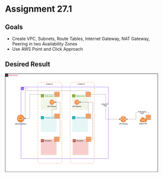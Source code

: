 # Assignment 27.1

## Goals

- Create VPC, Subnets, Route Tables, Internet Gateway, NAT Gateway, Peering in two Availability Zones
- Use AWS Point and Click Approach

## Desired Result

![](../../assignment-svgs/vpc-v3.drawio.svg)
